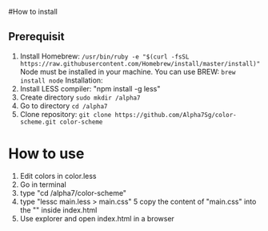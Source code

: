 #How to install

## Prerequisit

1. Install Homebrew: `/usr/bin/ruby -e "$(curl -fsSL https://raw.githubusercontent.com/Homebrew/install/master/install)"`
Node must be installed in your machine. You can use BREW: `brew install node`
Installation:
1. Install LESS compiler: "npm install -g less"
2. Create directory `sudo mkdir /alpha7`
3. Go to directory `cd /alpha7`
2. Clone repository: `git clone https://github.com/Alpha7Sg/color-scheme.git color-scheme`

# How to use

1. Edit colors in color.less
2. Go in terminal
3. type "cd /alpha7/color-scheme"
4. type "lessc main.less > main.css"
5  copy the content of "main.css" into the "<style></style>" inside index.html
6. Use explorer and open index.html in a browser
